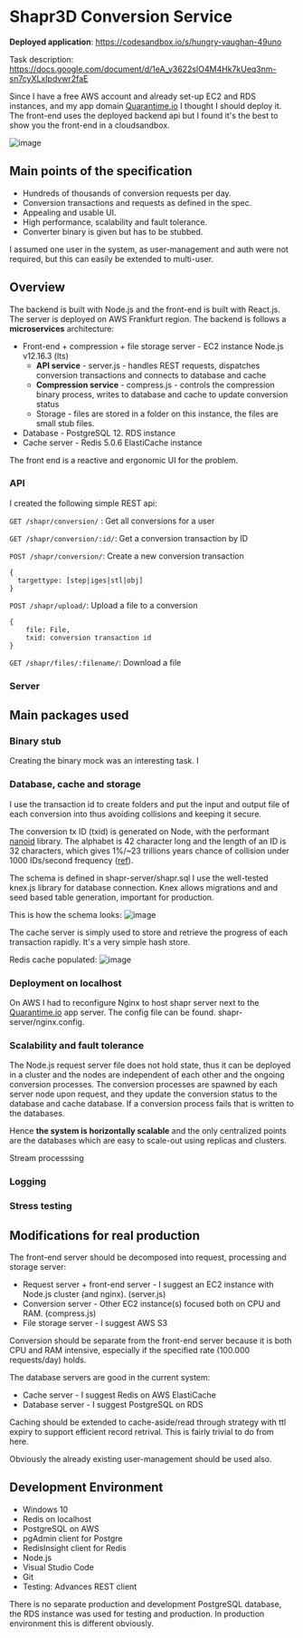 # Shapr3D Conversion Service
**Deployed application**: https://codesandbox.io/s/hungry-vaughan-49uno

Task description: https://docs.google.com/document/d/1eA_v3622sIO4M4Hk7kUeq3nm-sn7cyXLxIpdvwr2faE

Since I have a free AWS account and already set-up EC2 and RDS instances, and my app domain [Quarantime.io](https://quarantime.io/) I thought I should deploy it.
The front-end uses the deployed backend api but I found it's the best to show you the front-end in a cloudsandbox.

![image](https://user-images.githubusercontent.com/11639734/84949971-63207d00-b0ee-11ea-8296-362aecb9365e.png)

## Main points of the specification
 - Hundreds of thousands of conversion requests per day.
 - Conversion transactions and requests as defined in the spec.
 - Appealing and usable UI.
 - High performance, scalability and fault tolerance.
 - Converter binary is given but has to be stubbed.

I assumed one user in the system, as user-management and auth were not required, but this can easily be extended to multi-user.

## Overview
The backend is built with Node.js and the front-end is built with React.js.
The server is deployed on AWS Frankfurt region.
The backend is follows a **microservices** architecture:
 - Front-end + compression + file storage server - EC2 instance Node.js v12.16.3 (lts)
   - **API service** - server.js - handles REST requests, dispatches conversion transactions and connects to database and cache
   - **Compression service** - compress.js - controls the compression binary process, writes to database and cache to update conversion status
   - Storage - files are stored in a folder on this instance, the files are small stub files.
 - Database - PostgreSQL 12. RDS instance
 - Cache server - Redis 5.0.6 ElastiCache instance

The front end is a reactive and ergonomic UI for the problem.

### API

I created the following simple REST api:

`GET /shapr/conversion/` : Get all conversions for a user

`GET /shapr/conversion/:id/`: Get a conversion transaction by ID

`POST /shapr/conversion/`: Create a new conversion transaction

```formdata
{
  targettype: [step|iges|stl|obj]
}
```

`POST /shapr/upload/`: Upload a file to a conversion
```formdata
{
    file: File,
    txid: conversion transaction id
}
```

`GET /shapr/files/:filename/`: Download a file 


### Server

Main packages used
 - 

### Binary stub

Creating the binary mock was an interesting task. I 

### Database, cache and storage

I use the transaction id to create folders and put the input and output file of each conversion into thus avoiding collisions and keeping it secure. 

The conversion tx ID (txid) is generated on Node, with the performant [nanoid](https://github.com/ai/nanoid) library. The alphabet is 42 character long
and the length of an ID is 32 characters, which gives 1%/~23 trillions years chance of collision under 1000 IDs/second frequency ([ref](https://alex7kom.github.io/nano-nanoid-cc/?alphabet=123456789abcdefghijklmnopqrstuvwxyz&size=32&speed=1000&speedUnit=second)).

The schema is defined in shapr-server/shapr.sql
I use the well-tested knex.js library for database connection. Knex allows migrations and and seed based table generation, important for production. 

This is how the schema looks:
![image](https://user-images.githubusercontent.com/11639734/84951667-0bcfdc00-b0f1-11ea-9a19-edfed7dba523.png)

The cache server is simply used to store and retrieve the progress of each transaction rapidly. It's a very simple hash store.

Redis cache populated:
![image](https://user-images.githubusercontent.com/11639734/84951762-2f932200-b0f1-11ea-8d39-6302eaf5d8f1.png)



### Deployment on localhost

On AWS I had to reconfigure Nginx to host shapr server next to the [Quarantime.io](https://quarantime.io/) app server. The config file can be found. shapr-server/nginx.config.

### Scalability and fault tolerance

The Node.js request server file does not hold state, thus it can be deployed in a cluster and the nodes are independent of each other and the ongoing conversion processes. The conversion processes are spawned by each server node upon request, and they update the conversion status to the database and cache database. If a conversion process fails that is written to the databases.

Hence **the system is horizontally scalable** and the only centralized points are the databases which are easy to scale-out using replicas and clusters.

Stream processsing

### Logging

### Stress testing

## Modifications for real production
The front-end server should be decomposed into request, processing and storage server:
 - Request server + front-end server - I suggest an EC2 instance with Node.js cluster (and nginx). (server.js) 
 - Conversion server - Other EC2 instance(s) focused both on CPU and RAM. (compress.js)
 - File storage server - I suggest AWS S3 

Conversion should be separate from the front-end server because it is both CPU and RAM intensive, especially if the specified rate (100.000 requests/day) holds.

 The database servers are good in the current system:
 - Cache server - I suggest Redis on AWS ElastiCache
 - Database server - I suggest PostgreSQL on RDS

Caching should be extended to cache-aside/read through strategy with ttl expiry to support efficient record retrival. This is fairly trivial to do from here.

Obviously the already existing user-management should be used also.

## Development Environment

  - Windows 10
  - Redis on localhost
  - PostgreSQL on AWS
  - pgAdmin client for Postgre
  - RedisInsight client for Redis
  - Node.js
  - Visual Studio Code
  - Git
  - Testing: Advances REST client

There is no separate production and development PostgreSQL database, the RDS instance was used for testing and production. In production environment this is different obviously.